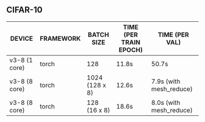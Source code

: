 ## CIFAR-10

| DEVICE | FRAMEWORK | BATCH SIZE | TIME (PER TRAIN EPOCH) | TIME (PER VAL) |
|---|---|---|---|---|
| v3-8 (1 core) | torch | 128 | 11.8s | 50.7s |
| v3-8 (8 core) | torch | 1024 (128 x 8) | 12.6s | 7.9s (with mesh_reduce) |
| v3-8 (8 core) | torch | 128 (16 x 8) | 18.6s | 8.0s (with mesh_reduce) |
